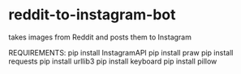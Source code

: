# reddit-to-instagram-bot
takes images from Reddit and posts them to Instagram


REQUIREMENTS: 
pip install InstagramAPI
pip install praw
pip install requests
pip install urllib3
pip install keyboard
pip install pillow
